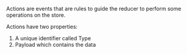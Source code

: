 
Actions are events that are rules to guide the reducer to perform some operations on the store.

Actions have two properties:

1. A unique identifier called Type
2. Payload which contains the data
